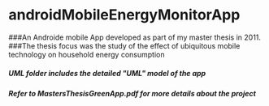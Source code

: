 # androidMobileEnergyMonitorApp
###An Androide mobile App developed as part of my master thesis in 2011.
###The thesis focus was the study of the effect of ubiquitous mobile technology on household energy consumption
##### UML folder includes the detailed "UML" model of the app
##### Refer to MastersThesisGreenApp.pdf for more details about the project
